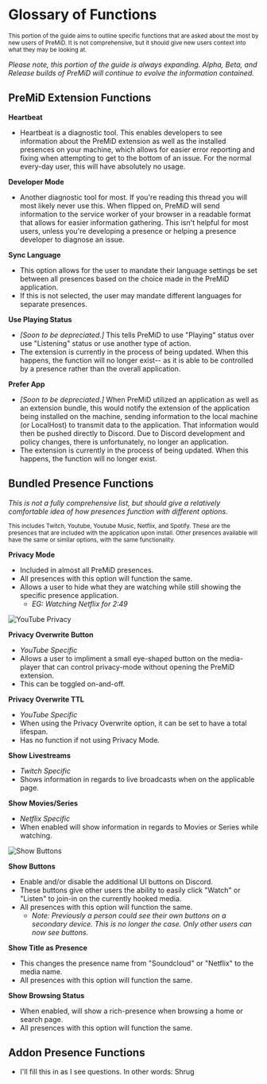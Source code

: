 # Glossary of Functions

<sub>This portion of the guide aims to outline specific functions that are asked about the most by new users of PreMiD. It is not comprehensive, but it should give new users context into what they may be looking at.</sub>

_Please note, this portion of the guide is always expanding. Alpha, Beta, and Release builds of PreMiD will continue to evolve the information contained._ 

## PreMiD Extension Functions

**Heartbeat** 
 - Heartbeat is a diagnostic tool. This enables developers to see information about the PreMiD extension as well as the installed presences on your machine, which allows for easier error reporting and fixing when attempting to get to the bottom of an issue. For the normal every-day user, this will have absolutely no usage. 

**Developer Mode** 
 - Another diagnostic tool for most. If you're reading this thread you will most likely never use this. When flipped on, PreMiD will send information to the service worker of your browser in a readable format that allows for easier information gathering. This isn't helpful for most users, unless you're developing a presence or helping a presence developer to diagnose an issue. 

**Sync Language**
 - This option allows for the user to mandate their language settings be set between all presences based on the choice made in the PreMiD application. 
 - If this is not selected, the user may mandate different languages for separate presences. 

**Use Playing Status** 
 - _[Soon to be depreciated.]_ This tells PreMiD to use "Playing" status over use "Listening" status or use another type of action.
 - The extension is currently in the process of being updated. When this happens, the function will no longer exist-- as it is able to be controlled by a presence rather than the overall application.

 **Prefer App**
 - _[Soon to be depreciated.]_ When PreMiD utilized an application as well as an extension bundle, this would notify the extension of the application being installed on the machine, sending information to the local machine (or LocalHost) to transmit data to the application. That information would then be pushed directly to Discord. Due to Discord development and policy changes, there is unfortunately, no longer an application. 
 - The extension is currently in the process of being updated. When this happens, the function will no longer exist. 

## Bundled Presence Functions

_This is not a fully comprehensive list, but should give a relatively comfortable idea of how presences function with different options._

<sub>This includes Twitch, Youtube, Youtube Music, Netflix, and Spotify. These are the presences that are included with the application upon install. Other presences available will have the same or similar options, with the same functionality.</sub>

**Privacy Mode**
- Included in almost all PreMiD presences.
- All presences with this option will function the same. 
- Allows a user to hide what they are watching while still showing the specific presence application.
  - _EG: Watching Netflix for 2:49_

![YouTube Privacy](/guide-images/gu-p4-privorte.png)

**Privacy Overwrite Button**
- _YouTube Specific_
- Allows a user to impliment a small eye-shaped button on the media-player that can control privacy-mode without opening the PreMiD extension. 
- This can be toggled on-and-off. 

**Privacy Overwrite TTL**
- _YouTube Specific_
- When using the Privacy Overwrite option, it can be set to have a total lifespan.
- Has no function if not using Privacy Mode.

**Show Livestreams**
- _Twitch Specific_ 
- Shows information in regards to live broadcasts when on the applicable page.

**Show Movies/Series**
- _Netflix Specific_ 
- When enabled will show information in regards to Movies or Series while watching. 

![Show Buttons](/guide-images/gu-p4-buttons.png)

**Show Buttons**
- Enable and/or disable the additional UI buttons on Discord.
- These buttons give other users the ability to easily click "Watch" or "Listen" to join-in on the currently hooked media.
- All presences with this option will function the same. 
  - _Note: Previously a person could see their own buttons on a secondary device. This is no longer the case. Only other users can now see buttons._

**Show Title as Presence**
- This changes the presence name from "Soundcloud" or "Netflix" to the media name. 
- All presences with this option will function the same. 

**Show Browsing Status**
- When enabled, will show a rich-presence when browsing a home or search page.
- All presences with this option will function the same. 

## Addon Presence Functions
- I'll fill this in as I see questions. In other words: Shrug
